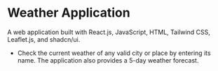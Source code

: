 # Weather Application

A web application built with React.js, JavaScript, HTML, Tailwind CSS, Leaflet.js, and shadcn/ui.

- Check the current weather of any valid city or place by entering its name. The application also provides a 5-day weather forecast.
